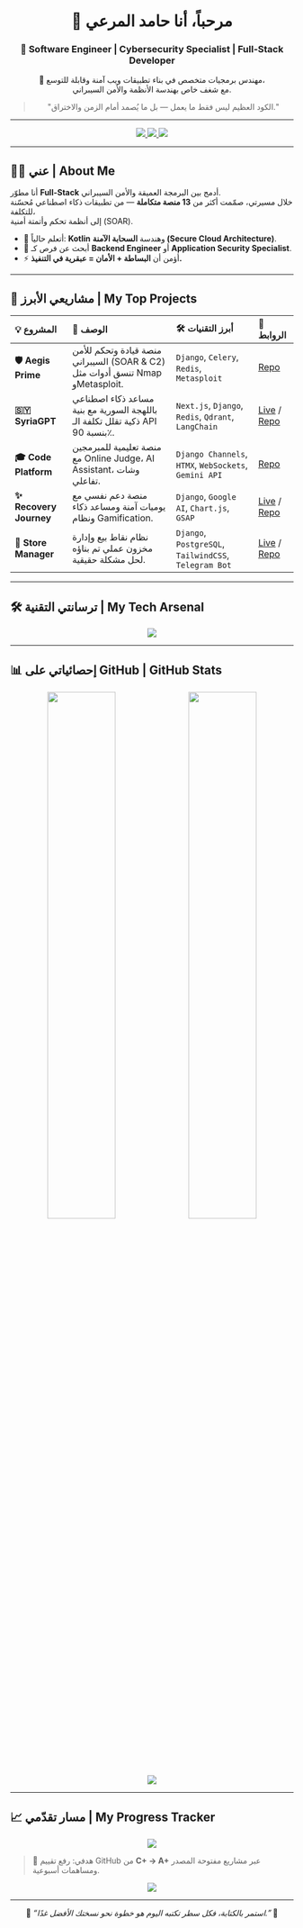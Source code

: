 <div align="center">

# 👋 مرحباً، أنا **حامد المرعي**  
### 🧠 Software Engineer | Cybersecurity Specialist | Full-Stack Developer  

💬 مهندس برمجيات متخصص في بناء تطبيقات ويب آمنة وقابلة للتوسع،  
مع شغف خاص بهندسة الأنظمة والأمن السيبراني.  
> "الكود العظيم ليس فقط ما يعمل — بل ما يُصمد أمام الزمن والاختراق."

---

<p align="center">
  <a href="https://www.linkedin.com/in/hamidmuhammad" target="_blank">
    <img src="https://img.shields.io/badge/-LinkedIn-0077B5?style=for-the-badge&logo=linkedin&logoColor=white"/>
  </a>
  <a href="https://github.com/77hamed77" target="_blank">
    <img src="https://img.shields.io/badge/-GitHub-181717?style=for-the-badge&logo=github&logoColor=white"/>
  </a>
  <a href="mailto:h55180d@gmail.com">
    <img src="https://img.shields.io/badge/-Email-D14836?style=for-the-badge&logo=gmail&logoColor=white"/>
  </a>
</p>

</div>

---

## 👨‍💻 عني | About Me  

أنا مطوّر **Full-Stack** أدمج بين البرمجة العميقة والأمن السيبراني.  
خلال مسيرتي، صمّمت أكثر من **13 منصة متكاملة** — من تطبيقات ذكاء اصطناعي مُحسّنة للتكلفة،  
إلى أنظمة تحكم وأتمتة أمنية (SOAR).  

- 🌱 أتعلم حالياً: **Kotlin** وهندسة **السحابة الآمنة (Secure Cloud Architecture)**.  
- 🔭 أبحث عن فرص كـ **Backend Engineer** أو **Application Security Specialist**.  
- ⚡ أؤمن أن **البساطة + الأمان = عبقرية في التنفيذ.**

---

## 🚀 مشاريعي الأبرز | My Top Projects  

| 💡 المشروع | 🧩 الوصف | 🛠️ أبرز التقنيات | 🔗 الروابط |
| :--- | :--- | :--- | :--- |
| **🛡️ Aegis Prime** | منصة قيادة وتحكم للأمن السيبراني (SOAR & C2) تنسق أدوات مثل Nmap وMetasploit. | `Django`, `Celery`, `Redis`, `Metasploit` | [Repo](https://github.com/77hamed77/defense-platform) |
| **🇸🇾 SyriaGPT** | مساعد ذكاء اصطناعي باللهجة السورية مع بنية ذكية تقلل تكلفة الـ API بنسبة 90٪. | `Next.js`, `Django`, `Redis`, `Qdrant`, `LangChain` | [Live](https://syriachatgpt.vercel.app/ar) / [Repo](https://github.com/77hamed77/syriaback) |
| **🎓 Code Platform** | منصة تعليمية للمبرمجين مع Online Judge، AI Assistant، وشات تفاعلي. | `Django Channels`, `HTMX`, `WebSockets`, `Gemini API` | [Repo](https://github.com/77hamed77/PlatformCode) |
| **✨ Recovery Journey** | منصة دعم نفسي مع يوميات آمنة ومساعد ذكاء ونظام Gamification. | `Django`, `Google AI`, `Chart.js`, `GSAP` | [Live](https://recovery-journey.onrender.com/) / [Repo](https://github.com/77hamed77/recovery_journey) |
| **🏪 Store Manager** | نظام نقاط بيع وإدارة مخزون عملي تم بناؤه لحل مشكلة حقيقية. | `Django`, `PostgreSQL`, `TailwindCSS`, `Telegram Bot` | [Live](https://store-manager-f8ka.onrender.com/) / [Repo](https://github.com/77hamed77/store_manager) |

---

## 🛠️ ترسانتي التقنية | My Tech Arsenal  

<p align="center">
  <img src="https://skillicons.dev/icons?i=python,django,fastapi,nodejs,nextjs,react,htmx,tailwind,bootstrap,postgres,mysql,sqlite,redis,mongodb,docker,git,bash,aws,gcp,cloudflare,nginx,linux&perline=11"/>
</p>

---

## 📊 إحصائياتي على GitHub | GitHub Stats  

<p align="center">
  <img width="49%" src="https://github-readme-stats.vercel.app/api?username=77hamed77&show_icons=true&theme=radical&hide_border=true&count_private=true" />
  <img width="49%" src="https://github-readme-stats.vercel.app/api/top-langs/?username=77hamed77&layout=compact&theme=radical&hide_border=true" />
</p>

<p align="center">
  <img src="https://github-readme-streak-stats.herokuapp.com/?user=77hamed77&theme=radical&hide_border=true" />
</p>

---

## 📈 مسار تقدّمي | My Progress Tracker  

<p align="center">
  <img src="https://github-profile-trophy.vercel.app/?username=77hamed77&theme=dracula&column=6&margin-w=15&margin-h=15" />
</p>

> 🎯 هدفي: رفع تقييم GitHub من **C+ → A+** عبر مشاريع مفتوحة المصدر ومساهمات أسبوعية.

<p align="center">
  <img src="https://github-readme-activity-graph.vercel.app/graph?username=77hamed77&theme=react-dark&hide_border=true" />
</p>

---

<div align="center">
  
🌟 *“استمر بالكتابة، فكل سطر تكتبه اليوم هو خطوة نحو نسختك الأفضل غدًا.”* 🌟  

</div>
